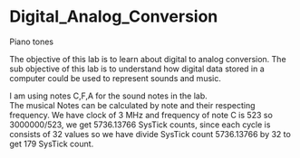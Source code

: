# Digital_Analog_Conversion
Piano tones

The objective of this lab is to learn about digital to analog conversion. 
The sub objective of this lab is to understand how digital data stored in a computer could be used to represent sounds and music.  

 I am using notes C,F,A for the sound notes in the lab.  
 The  musical  Notes  can  be  calculated  by note and their respecting frequency. 
 We have clock of 3 MHz and frequency of note C is 523 so 3000000/523, we get 5736.13766 SysTick counts, 
 since each cycle is consists of 32 values so we have divide SysTick count 5736.13766 by 32 to get 179 SysTick count. 
